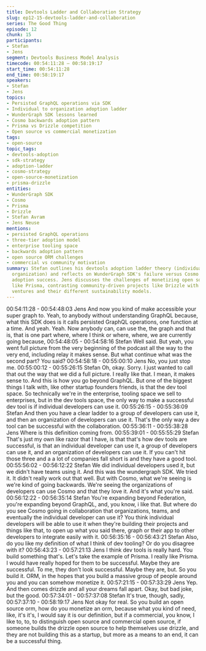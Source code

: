 ```yaml
---
title: Devtools Ladder and Collaboration Strategy
slug: ep12-15-devtools-ladder-and-collaboration
series: The Good Thing
episode: 12
chunk: 15
participants:
- Stefan
- Jens
segment: Devtools Business Model Analysis
timecode: 00:54:11:28 – 00:58:19:17
start_time: 00:54:11:28
end_time: 00:58:19:17
speakers:
- Stefan
- Jens
topics:
- Persisted GraphQL operations via SDK
- Individual to organization adoption ladder
- WunderGraph SDK lessons learned
- Cosmo backwards adoption pattern
- Prisma vs Drizzle competition
- Open source vs commercial monetization
tags:
- open-source
topic_tags:
- devtools-adoption
- sdk-strategy
- adoption-ladder
- cosmo-strategy
- open-source-monetization
- prisma-drizzle
entities:
- WunderGraph SDK
- Cosmo
- Prisma
- Drizzle
- Stefan Avram
- Jens Neuse
mentions:
- persisted GraphQL operations
- three-tier adoption model
- enterprise tooling space
- backwards adoption pattern
- open source ORM challenges
- commercial vs community motivation
summary: Stefan outlines his devtools adoption ladder theory (individual → group →
  organization) and reflects on WunderGraph SDK's failure versus Cosmo's backwards
  adoption success. Jens discusses the challenges of monetizing open source tools
  like Prisma, contrasting community-driven projects like Drizzle with commercial
  ventures and their different sustainability models.
---
```


00:54:11:28 - 00:54:48:03
Jens
And now you kind of make accessible your super graph to. Yeah, to anybody without
understanding GraphQL because, what this SDK does is it calls persisted GraphQL operations,
one function at a time. And yeah. Yeah. Now anybody can, can use the, the graph and that is,
that is one part where, where I think or where, where, we are currently going because,
00:54:48:05 - 00:54:58:16
Stefan
Well said. But yeah, you went full picture from the very beginning of the podcast all the way to
the very end, including relay it makes sense. But what continue what was the second part? You
said?
00:54:58:18 - 00:55:00:10
Jens
No, you just stop me.
00:55:00:12 - 00:55:26:15
Stefan
Oh, okay. Sorry. I just wanted to call that out the way that we did a full picture. I really like that. I
mean, it makes sense to. And this is how you go beyond GraphQL. But one of the biggest things
I talk with, like other startup founders friends, is that the dev tool space. So technically we're in
the enterprise, tooling space we sell to enterprises, but in the dev tools space, the only way to
make a successful dev tool is if individual developers can use it.
00:55:26:15 - 00:55:36:09
Stefan
And then you have a clear ladder to a group of developers can use it, and then an organization
of developers can use it. That's the only way a dev tool can be successful with the collaboration.
00:55:36:11 - 00:55:38:28
Jens
Where is this definition coming from.
00:55:39:01 - 00:55:55:29
Stefan
That's just my own like razor that I have, is that that's how dev tools are successful, is that an
individual developer can use it, a group of developers can use it, and an organization of
developers can use it. If you can't hit those three and a a lot of companies fall short is and they
have a good tool.
00:55:56:02 - 00:56:12:22
Stefan
We did individual developers used it, but we didn't have teams using it. And this was the
wundergraph SDK. We tried it. It didn't really work out that well. But with Cosmo, what we're
seeing is we're kind of going backwards. We're seeing the organizations of developers can use
Cosmo and that they love it. And it's what you're said.
00:56:12:22 - 00:56:35:14
Stefan
You're expanding beyond Federation, you're expanding beyond GraphQL, and, you know, i like
that. But where do you see Cosmo going in collaboration that organizations, teams, and
eventually the individual developer can use it? You think individual developers will be able to
use it when they're building their projects and things like that, to open up what you said there,
graph or their app to other developers to integrate easily with it.
00:56:35:16 - 00:56:43:21
Stefan
Also, do you like my definition of what I think of dev tooling? Or do you disagree with it?
00:56:43:23 - 00:57:21:13
Jens
I think dev tools is really hard. You build something that's. Let's take the example of Prisma. I
really like Prisma. I would have really hoped for them to be successful. Maybe they are
successful. To me, they don't look successful. Maybe they are, but. So you build it. ORM, in the
hopes that you build a massive group of people around you and you can somehow monetize it.
00:57:21:15 - 00:57:33:29
Jens
Yep. And then comes drizzle and all your dreams fall apart. Okay, but bad joke, but the good.
00:57:34:01 - 00:57:37:08
Stefan
It's true, though, sadly,
00:57:37:10 - 00:58:19:17
Jens
Not okay for real. So you build an open source orm, how do you monetize an orm, because
what you kind of need, like, it's it's, I would say it is our definition, but if a commercial, you know,
I like to, to, to distinguish open source and commercial open source, if someone builds the
drizzle open source to help themselves use drizzle, and they are not building this as a startup,
but more as a means to an end, it can be a successful thing.
